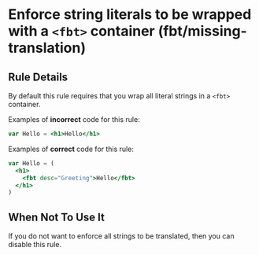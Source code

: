 # Enforce string literals to be wrapped with a `<fbt>` container (fbt/missing-translation)

## Rule Details

By default this rule requires that you wrap all literal strings in a `<fbt>` container.

Examples of **incorrect** code for this rule:

```jsx
var Hello = <h1>Hello</h1>
```

Examples of **correct** code for this rule:

```jsx
var Hello = (
  <h1>
    <fbt desc="Greeting">Hello</fbt>
  </h1>
)
```

## When Not To Use It

If you do not want to enforce all strings to be translated, then you can disable this rule.

